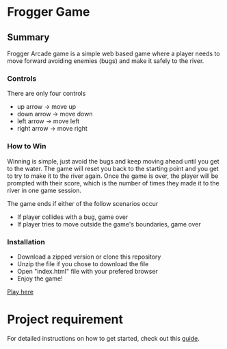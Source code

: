 # Frogger Game

## Summary

Frogger Arcade game is a simple web based game where a player needs to move forward avoiding enemies (bugs) and make it safely to the river.

### Controls
There are only four controls
* up arrow -> move up
* down arrow -> move down
* left arrow -> move left
* right arrow -> move right

### How to Win
Winning is simple, just avoid the bugs and keep moving ahead until you get to the water. The game will reset you back to the starting point and you get to try to make it to the river again. Once the game is over, the player will be prompted with their score, which is the number of times they made it to the river in one game session.

The game ends if either of the follow scenarios occur
* If player collides with a bug, game over
* If player tries to move outside the game's boundaries, game over

### Installation
* Download a zipped version or clone this repository
* Unzip the file if you chose to download the file
* Open "index.html" file with your prefered browser
* Enjoy the game!

[Play here](https://sharabhss.github.io/frontend-nanodegree-arcade-game/)

# Project requirement

For detailed instructions on how to get started, check out this [guide](https://docs.google.com/document/d/1v01aScPjSWCCWQLIpFqvg3-vXLH2e8_SZQKC8jNO0Dc/pub?embedded=true).
